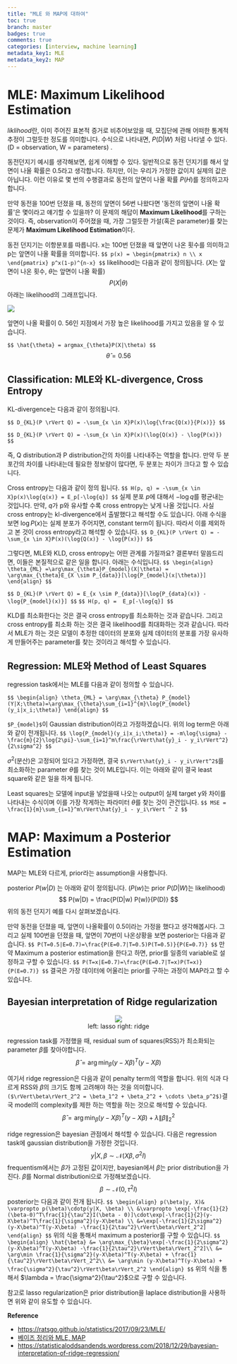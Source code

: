 ```yaml
---
title: "MLE 와 MAP에 대하여"
toc: true
branch: master
badges: true
comments: true
categories: [interview, machine learning]
metadata_key1: MLE
metadata_key2: MAP
---
```




# MLE: Maximum Likelihood Estimation



*liklihood*란, 이미 주어진 표본적 증거로 비추어보았을 때, 모집단에 관해 어떠한 통계적 추정이 그럴듯한 정도를  의미합니다. 수식으로 나타내면, $P(D|W)$ 처럼 나타낼 수 있다. (D = observation, W = parameters) . 

동전던지기 예시를 생각해보면, 쉽게 이해할 수 있다. 일반적으로 동전 던지기를 해서 앞면이 나올 확률은 0.5라고 생각합니다. 하지만, 이는 우리가 가정한 값이지 실제의 값은 아닙니다. 이런 이유로 몇 번의 수행결과로 동전의 앞면이 나올 확률 $P(H)$를 정의하고자 합니다.

만약 동전을 100번 던졌을 때, 동전의 앞면이 56번 나왔다면 '동전의 앞면이 나올 확률'은 몇이라고 얘기할 수 있을까?  이 문제의 해답이 **Maximum Likelihood**를 구하는 것이다. 즉, observation이 주어졌을 때, 가장 그럴듯한 가설(혹은 parameter)를 찾는 문제가 **Maximum Likelihood Estimation**이다.

동전 던지기는 이항분포를 따릅니다. x는 100번 던졌을 때 앞면이 나온 횟수를 의미하고 p는 앞면이 나올 확률을 의미합니다.
`$$
p(x) = \begin{pmatrix} n \\ x \end{pmatrix} p^x(1-p)^{n-x}
$$`
likelihood는 다음과 같이 정의됩니다. ($X$는 앞면이 나온 횟수, $\theta$는 앞면이 나올 확률)
$$
P(X|\theta)
$$
아래는 likelihood의 그래프입니다.

<img src="https://i.imgur.com/qa6ikOG.png">



앞면이 나올 확률이 0. 56인 지점에서 가장 높은 likelihood를 가지고 있음을 알 수 있습니다.

`$$
\hat{\theta} = argmax_{\theta}P(X|\theta)
$$`
$$
\hat{\theta} = 0.56
$$



## Classification: MLE와 KL-divergence, Cross Entropy

KL-divergence는 다음과 같이 정의됩니다.

`$$
D_{KL}(P \rVert Q) = -\sum_{x \in X}P(x)\log{\frac{Q(x)}{P(x)}}
$$`

`$$
D_{KL}(P \rVert Q) = -\sum_{x \in X}P(x)(\log{Q(x)} - \log{P(x)})
$$`

즉, Q distribution과 P distribution간의 차이를 나타내주는 역할을 합니다. 만약 두 분포간의 차이를 나타내는데 필요한 정보량이 많다면, 두 분포는 차이가 크다고 할 수 있습니다.

Cross entropy는 다음과 같이 정의 됩니다.
`$$
H(p, q) = -\sum_{x \in X}p(x)\log{q(x)} = E_p[-\log{q}]
$$`
실제 분포 $p$에 대해서 $-\log{q}$를 평균내는 것입니다. 만약, $q$가  p와 유사할 수록 cross entropy는 낮게 나올 것입니다.  사실 cross entropy는 kl-divergence에서 출발했다고 해석할 수도 있습니다. 아래 수식을 보면 $\log{P(x)}$는 실제 분포가 주어지면, constant term이 됩니다. 따라서 이를 제외하고 본 것이 cross entropy라고 해석할 수 있습니다.
`$$
D_{KL}(P \rVert Q) = -\sum_{x \in X}P(x)(\log{Q(x)} - \log{P(x)})
$$`


그렇다면, MLE와 KLD, cross entropy는 어떤 관계를 가질까요? 결론부터 말씀드리면, 이들은 본질적으로 같은 일을 합니다. 아래는 수식입니다.
`$$
\begin{align}
\theta_{ML} =\arg\max_{\theta}P_{model}(X|\theta) = \arg\max_{\theta}E_{X \sim P_{data}}[\log{P_{model}(x|\theta)}]
\end{align}
$$`

`$$
D_{KL}(P \rVert Q) = E_{x \sim P_{data}}[\log{P_{data}(x)} - \log{P_{model}(x)}]
$$`
`$$
H(p, q) =  E_p[-\log{q}]
$$`

KLD를 최소화한다는 것은 결국 cross entropy를 최소화하는 것과 같습니다. 그리고 cross entropy를 최소화 하는 것은 결국 likelihood를 최대화하는 것과 같습니다. 따라서 MLE가 하는 것은 모델이 추정한 데이터의 분포와 실제 데이터의 분포를 가장 유사하게 만들어주는 parameter를 찾는 것이라고 해석할 수 있습니다.



## Regression: MLE와 Method of Least Squares 

regression task에서는 MLE를 다음과 같이 정의할 수 있습니다.

`$$
\begin{align}
\theta_{ML} = \arg\max_{\theta} P_{model}(Y|X;\theta)=\arg\max_{\theta}\sum_{i=1}^{m}\log{P_{model}(y_i|x_i;\theta)}
\end{align}
$$`



`$P_{model}$`이 Gaussian distribution이라고 가정하겠습니다. 위의 log term은 아래와 같이 전개됩니다.
`$$
\log{P_{model}(y_i|x_i;\theta)} = -m\log{\sigma} - \frac{m}{2}\log{2\pi}-\sum_{i=1}^m\frac{\rVert\hat{y}_i - y_i\rVert^2}{2\sigma^2}
$$`

$\sigma^2$(분산)은 고정되어 있다고 가정하면, 결국  `$\rVert\hat{y}_i - y_i\rVert^2$`를 최소화하는 parameter $\theta$를 찾는 것이 MLE입니다. 이는 아래와 같이 결국 least square와 같은 일을 하게 됩니다.

Least squares는 모델에 input을 넣었을때 나오는 output이 실제 target y와 차이를 나타내는 수식이며 이를 가장 작게하는 파라미터 $\theta$를 찾는 것이 관건입니다.
`$$
MSE = \frac{1}{m}\sum_{i=1}^m\rVert\hat{y}_i - y_i\rVert ^ 2
$$`



# MAP: Maximum a Posterior Estimation

MAP는 MLE와 다르게, prior라는 assumption을 사용합니다.

posterior $P(w|D)$ 는 아래와 같이 정의됩니다. ($P(w)$는 prior $P(D|W)$는 likelihood)
$$
P(w|D) = \frac{P(D|w) P(w)}{P(D)}
$$
위의 동전 던지기 예를 다시 살펴보겠습니다.

만약 동전을 던졌을 때, 앞면이 나올확률이 0.5이라는 가정을 했다고 생각해봅시다. 그리고 실제 100번을 던졌을 때, 앞면이 70번이 나온상황을 보면 posterior는 다음과 같습니다.
`$$
P(T=0.5|E=0.7)=\frac{P(E=0.7|T=0.5)P(T=0.5)}{P(E=0.7)}
$$`
만약 Maximum a posterior estimation을 한다고 하면, prior를 일종의 variable로 설정하고 구할 수 있습니다.
`$$
P(T=x|E=0.7)=\frac{P(E=0.7|T=x)P(T=x)}{P(E=0.7)}
$$`
결국은 가장 데이터에 어울리는 prior를 구하는 과정이 MAP라고 할 수 있습니다.



## Bayesian interpretation of Ridge regularization
<center>
<figure class="image">
<img src="https://cdn-images-1.medium.com/max/1600/1*XC-8tHoMxrO3ogHKylRfRA.png">
<figcaption>left: lasso    right: ridge</figcaption>
</figure>
</center>

regression task를 가정했을 때, residual sum of squares(RSS)가 최소화되는 parameter $\beta$를 찾아야합니다. 
$$
\hat{\beta} =\arg\min_{\beta}(y-X\beta)^T(y-X\beta)
$$

여기서 ridge regression은 다음과 같이 penalty term의 역할을 합니다. 위의 식과 다르게 RSS와 $\beta$의 크기도 함께 고려해야 하는 것을 의미합니다.` ($\rVert\beta\rVert_2^2 = \beta_1^2 + \beta_2^2 + \cdots \beta_p^2$) `결국 model의 complexity를 제한 하는 역할을 하는 것으로 해석할 수 있습니다.
$$
\hat{\beta} =\arg \min_{\beta}(y-X\beta)^T(y-X\beta) + \lambda\rVert\beta\rVert_2^2
$$


ridge regression은 bayesian 관점에서 해석할 수 있습니다.  다음은 regression task에 gaussian distribution을 가정한 것입니다.
$$
y|X, \beta \sim \mathcal{N}(X\beta, \sigma^2I)
$$
frequentism에서는 $\beta$가 고정된 값이지만, bayesian에서 $\beta$는 prior distribution을 가진다.  $\beta$를 Normal distributioni으로 가정해보겠습니다.
$$
\beta \sim \mathcal{N}(0, \tau^2 I)
$$
posterior는 다음과 같이 전개 됩니다.
`$$
\begin{align}
p(\beta|y, X)& \varpropto p(\beta)\cdotp(y|X, \beta) \\
&\varpropto \exp[-\frac{1}{2}(\beta-0)^T\frac{1}{\tau^2}I(\beta - 0)]\cdot\exp[-\frac{1}{2}(y-X\beta)^T\frac{1}{\sigma^2}(y-X\beta) \\
&=\exp[-\frac{1}{2\sigma^2}(y-X\beta)^T(y-X\beta) -\frac{1}{2\tau^2}\rVert\beta\rVert_2^2]
\end{align}
$$`
위의 식을 통해서 maximum a posterior를 구할 수 있습니다.
`$$
\begin{align}
\hat{\beta} &= \arg\max_{\beta}\exp[-\frac{1}{2\sigma^2}(y-X\beta)^T(y-X\beta) -\frac{1}{2\tau^2}\rVert\beta\rVert_2^2]\\
&= \arg\min \frac{1}{\sigma^2}(y-X\beta)^T(y-X\beta) + \frac{1}{\tau^2}\rVert\beta\rVert_2^2\\
&= \arg\min (y-X\beta)^T(y-X\beta) + \frac{\sigma^2}{\tau^2}\rVert\beta\rVert_2^2
\end{align}
$$`
위의 식을 통해서 $\lambda = \frac{\sigma^2}{\tau^2}$으로 구할 수 있습니다.

참고로 lasso regularization은 prior distribution을 laplace distribution을 사용하면 위와 같이 유도할 수 있습니다.

**Reference**

- https://ratsgo.github.io/statistics/2017/09/23/MLE/
- [베이즈 정리와 MLE, MAP](http://databaser.net/moniwiki/pds/BayesianStatistic/베이즈_정리와_MLE.pdf)
- https://statisticaloddsandends.wordpress.com/2018/12/29/bayesian-interpretation-of-ridge-regression/